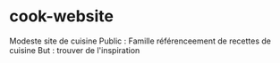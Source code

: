   # cook-website

  Modeste site de cuisine 
  Public : Famille
  référenceement de recettes de cuisine
  But : trouver de l'inspiration 
